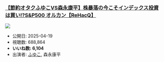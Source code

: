 ### [【節約オタクふゆこVS森永康平】株暴落の今こそインデックス投資は買い!?S&P500 オルカン【ReHacQ】](https://www.youtube.com/watch?v=EVa3kAG5u4I)
[![](https://img.youtube.com/vi/EVa3kAG5u4I/sddefault.jpg)](https://www.youtube.com/watch?v=EVa3kAG5u4I)
-   公開日: 2025-04-19
-   視聴数: 688,864
-   **いいね数: 6,104**
-   出演者: [ふゆこ](/rehacq_fan/people/ふゆこ "wikilink"), 森永康平
